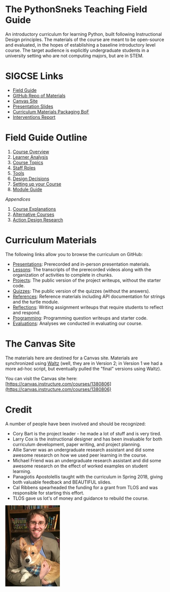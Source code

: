# The PythonSneks Teaching Field Guide

An introductory curriculum for learning Python, built following Instructional Design principles. The materials of the course are meant to be open-source and evaluated, in the hopes of establishing a baseline introductory level course. The target audience is explicitly undergraduate students in a university setting who are not computing majors, but are in STEM.

# SIGCSE Links

* [Field Guide](#field-guide-outline)
* [GitHub Repo of Materials](https://github.com/acbart/python-sneks)
* [Canvas Site](https://canvas.instructure.com/courses/1380806)
* [Presentation Slides](sigcse/sigcse19-python-sneks.pdf)
* [Curriculum Materials Packaging BoF](https://cssplice-cm.github.io)
* [Interventions Report](interventions.md)

# Field Guide Outline

1. [Course Overview](guide_overview.md)
2. [Learner Analysis](learner_analysis.md)
3. [Course Topics](course_topics.md)
4. [Staff Roles](staff_roles.md)
5. [Tools](tools.md)
6. [Design Decisions](design_decisions.md)
7. [Setting up your Course](course_setup.md)
8. [Module Guide](module_guide.md)

*Appendices*

1. [Course Explanations](course_explanations.md)
2. [Alternative Courses](alternatives.md)
3. [Action Design Research](action_design_research.md)

# Curriculum Materials

The following links allow you to browse the curriculum on GitHub:

- [Presentations](https://github.com/acbart/python-sneks/blob/master/presentations): Prerecorded and in-person presentation materials.
- [Lessons](https://github.com/acbart/python-sneks/blob/master/lessons): The transcripts of the prerecorded videos along with the organization of activities to complete in chunks.
- [Projects](https://github.com/acbart/python-sneks/blob/master/projects): The public version of the project writeups, without the starter code.
- [Quizzes](https://github.com/acbart/python-sneks/blob/master/quizzes): The public version of the quizzes (without the answers).
- [References](https://github.com/acbart/python-sneks/blob/master/references): Reference materials including API documentation for strings and the turtle module.
- [Reflections](https://github.com/acbart/python-sneks/blob/master/reflections): Writing assignment writeups that require students to reflect and respond.
- [Programming](https://github.com/acbart/python-sneks/blob/master/programming): Programming question writeups and starter code.
- [Evaluations](https://github.com/acbart/python-sneks/blob/master/evaluations): Analyses we conducted in evaluating our course.

# The Canvas Site

The materials here are destined for a Canvas site. Materials are synchronized using [Waltz](https://github.com/acbart/waltz) (well, they are in Version 2; in Version 1 we had a more ad-hoc script, but eventually pulled the "final" versions using Waltz).

You can visit the Canvas site here: [https://canvas.instructure.com/courses/1380806](https://canvas.instructure.com/courses/1380806)

# Credit

A number of people have been involved and should be recognized:

* Cory Bart is the project leader - he made a lot of stuff and is very tired.
* Larry Cox is the instructional designer and has been invaluable for both curriculum development, paper writing, and project planning.
* Allie Sarver was an undergraduate research assistant and did some awesome research on how we used peer learning in the course.
* Michael Friend was an undergraduate research assistant and did some awesome research on the effect of worked examples on student learning.
* Panagiotis Apostolellis taught with the curriculum in Spring 2018, giving both valuable feedback and BEAUTIFUL slides.
* Cal Ribbens spearheaded the funding for a grant from TLOS and was responsible for starting this effort.
* TLOS gave us lot's of money and guidance to rebuild the course.

![Photo of Dr. Bart](images/corgi-cory-cropped-scaled.jpg)